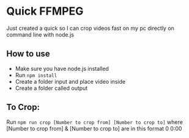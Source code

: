 # Quick FFMPEG

 Just created a quick so I can crop videos fast on my pc directly on command line with node.js


 ## How to use
 - Make sure you have node.js installed
 - Run `npm install`
 - Create a folder input and place video inside
 - Create a folder called output



 ## To Crop:
 Run `npm run crop [Number to crop from] [Number to crop to]`
 where [Number to crop from] & [Number to crop to] are in this format 0
 0:00
